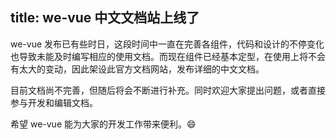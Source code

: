 title: we-vue 中文文档站上线了
---
we-vue 发布已有些时日，这段时间中一直在完善各组件，代码和设计的不停变化也导致未能及时编写相应的使用文档。而现在组件已经基本定型，在使用上将不会有太大的变动，因此架设此官方文档网站，发布详细的中文文档。

目前文档尚不完善，但随后将会不断进行补充。同时欢迎大家提出问题，或者直接参与开发和编辑文档。

希望 we-vue 能为大家的开发工作带来便利。:smile:
